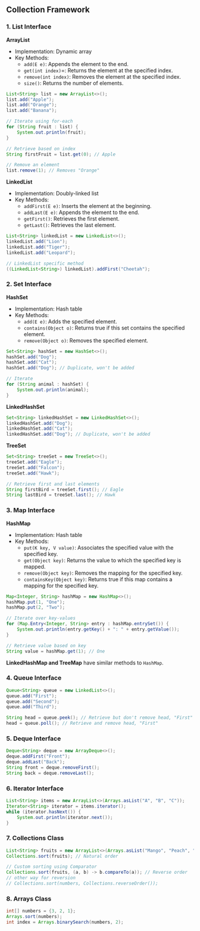 ## Collection Framework

### 1. List Interface

**ArrayList**

- Implementation: Dynamic array
- Key Methods:
  - `add(E e)`: Appends the element to the end.
  - `get(int index)`=: Returns the element at the specified index.
  - `remove(int index)`: Removes the element at the specified index.
  - `size()`: Returns the number of elements.

```java
List<String> list = new ArrayList<>();
list.add("Apple");
list.add("Orange");
list.add("Banana");

// Iterate using for-each
for (String fruit : list) {
    System.out.println(fruit);
}

// Retrieve based on index
String firstFruit = list.get(0); // Apple

// Remove an element
list.remove(1); // Removes "Orange"
```

**LinkedList**

- Implementation: Doubly-linked list
- Key Methods:
  - `addFirst(E e)`: Inserts the element at the beginning.
  - `addLast(E e)`: Appends the element to the end.
  - `getFirst()`: Retrieves the first element.
  - `getLast()`: Retrieves the last element.

```java
List<String> linkedList = new LinkedList<>();
linkedList.add("Lion");
linkedList.add("Tiger");
linkedList.add("Leopard");

// LinkedList specific method
((LinkedList<String>) linkedList).addFirst("Cheetah");
```

### 2. Set Interface

**HashSet**

- Implementation: Hash table
- Key Methods:
  - `add(E e)`: Adds the specified element.
  - `contains(Object o)`: Returns true if this set contains the specified element.
  - `remove(Object o)`: Removes the specified element.

```java
Set<String> hashSet = new HashSet<>();
hashSet.add("Dog");
hashSet.add("Cat");
hashSet.add("Dog"); // Duplicate, won't be added

// Iterate
for (String animal : hashSet) {
    System.out.println(animal);
}
```

**LinkedHashSet**

```java
Set<String> linkedHashSet = new LinkedHashSet<>();
linkedHashSet.add("Dog");
linkedHashSet.add("Cat");
linkedHashSet.add("Dog"); // Duplicate, won't be added
```

**TreeSet**

```java
Set<String> treeSet = new TreeSet<>();
treeSet.add("Eagle");
treeSet.add("Falcon");
treeSet.add("Hawk");

// Retrieve first and last elements
String firstBird = treeSet.first(); // Eagle
String lastBird = treeSet.last(); // Hawk
```

### 3. Map Interface

**HashMap**

- Implementation: Hash table
- Key Methods:
  - `put(K key, V value)`: Associates the specified value with the specified key.
  - `get(Object key)`: Returns the value to which the specified key is mapped.
  - `remove(Object key)`: Removes the mapping for the specified key.
  - `containsKey(Object key)`: Returns true if this map contains a mapping for the specified key.

```java
Map<Integer, String> hashMap = new HashMap<>();
hashMap.put(1, "One");
hashMap.put(2, "Two");

// Iterate over key-values
for (Map.Entry<Integer, String> entry : hashMap.entrySet()) {
    System.out.println(entry.getKey() + ": " + entry.getValue());
}

// Retrieve value based on key
String value = hashMap.get(1); // One
```

**LinkedHashMap and TreeMap** have similar methods to `HashMap`.

### 4. Queue Interface

```java
Queue<String> queue = new LinkedList<>();
queue.add("First");
queue.add("Second");
queue.add("Third");

String head = queue.peek(); // Retrieve but don't remove head, "First"
head = queue.poll(); // Retrieve and remove head, "First"
```

### 5. Deque Interface

```java
Deque<String> deque = new ArrayDeque<>();
deque.addFirst("Front");
deque.addLast("Back");
String front = deque.removeFirst();
String back = deque.removeLast();
```

### 6. Iterator Interface

```java
List<String> items = new ArrayList<>(Arrays.asList("A", "B", "C"));
Iterator<String> iterator = items.iterator();
while (iterator.hasNext()) {
    System.out.println(iterator.next());
}
```

### 7. Collections Class

```java
List<String> fruits = new ArrayList<>(Arrays.asList("Mango", "Peach", "Berry"));
Collections.sort(fruits); // Natural order

// Custom sorting using Comparator
Collections.sort(fruits, (a, b) -> b.compareTo(a)); // Reverse order
// other way for reversion
// Collections.sort(numbers, Collections.reverseOrder());
```

### 8. Arrays Class

```java
int[] numbers = {3, 2, 1};
Arrays.sort(numbers);
int index = Arrays.binarySearch(numbers, 2);
```
